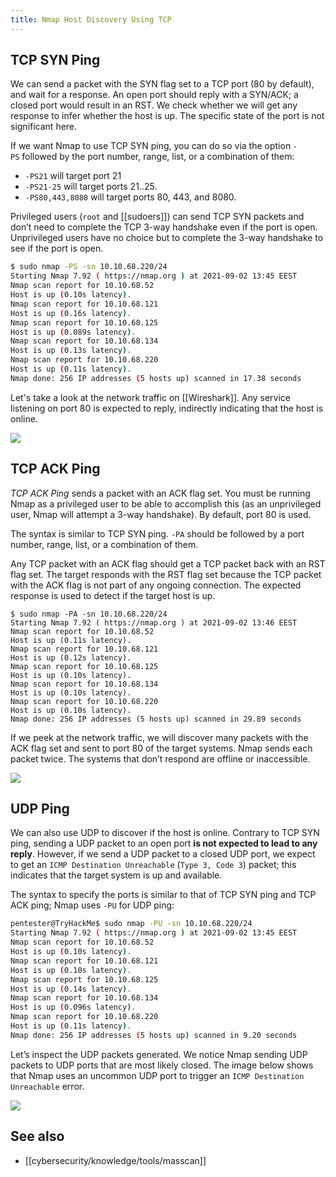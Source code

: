 ```yaml
---
title: Nmap Host Discovery Using TCP
---
```


## TCP SYN Ping

We can send a packet with the SYN flag set to a TCP port (80 by default), and wait for a response. An open port should reply with a SYN/ACK; a closed port would result in an RST.
We check whether we will get any response to infer whether the host is up. The specific state of the port is not significant here.

If we want Nmap to use TCP SYN ping, you can do so via the option `-PS` followed by the port number, range, list, or a combination of them:

- `-PS21` will target port 21
- `-PS21-25` will target ports 21..25.
- `-PS80,443,8080` will target ports 80, 443, and 8080.

Privileged users (`root` and [[sudoers]]) can send TCP SYN packets and don’t need to complete the TCP 3-way handshake even if the port is open. Unprivileged users have no choice but to complete the 3-way handshake to see if the port is open.

```sh
$ sudo nmap -PS -sn 10.10.68.220/24
Starting Nmap 7.92 ( https://nmap.org ) at 2021-09-02 13:45 EEST
Nmap scan report for 10.10.68.52
Host is up (0.10s latency).
Nmap scan report for 10.10.68.121
Host is up (0.16s latency).
Nmap scan report for 10.10.68.125
Host is up (0.089s latency).
Nmap scan report for 10.10.68.134
Host is up (0.13s latency).
Nmap scan report for 10.10.68.220
Host is up (0.11s latency).
Nmap done: 256 IP addresses (5 hosts up) scanned in 17.38 seconds
```

Let's take a look at the network traffic on [[Wireshark]]. Any service listening on port 80 is expected to reply, indirectly indicating that the host is online.

![](https://tryhackme-images.s3.amazonaws.com/user-uploads/5f04259cf9bf5b57aed2c476/room-content/e580a3279be3798ddb78f61a9ee21587.png)

## TCP ACK Ping

_TCP ACK Ping_ sends a packet with an ACK flag set. You must be running Nmap as a privileged user to be able to accomplish this (as an unprivileged user, Nmap will attempt a 3-way handshake). By default, port 80 is used.

The syntax is similar to TCP SYN ping. `-PA` should be followed by a port number, range, list, or a combination of them.

Any TCP packet with an ACK flag should get a TCP packet back with an RST flag set. The target responds with the RST flag set because the TCP packet with the ACK flag is not part of any ongoing connection. The expected response is used to detect if the target host is up.

```shell-session
$ sudo nmap -PA -sn 10.10.68.220/24
Starting Nmap 7.92 ( https://nmap.org ) at 2021-09-02 13:46 EEST
Nmap scan report for 10.10.68.52
Host is up (0.11s latency).
Nmap scan report for 10.10.68.121
Host is up (0.12s latency).
Nmap scan report for 10.10.68.125
Host is up (0.10s latency).
Nmap scan report for 10.10.68.134
Host is up (0.10s latency).
Nmap scan report for 10.10.68.220
Host is up (0.10s latency).
Nmap done: 256 IP addresses (5 hosts up) scanned in 29.89 seconds
```

If we peek at the network traffic, we will discover many packets with the ACK flag set and sent to port 80 of the target systems. Nmap sends each packet twice. The systems that don’t respond are offline or inaccessible.

![](https://tryhackme-images.s3.amazonaws.com/user-uploads/5f04259cf9bf5b57aed2c476/room-content/6ccdba7337684b8e8f532a23c5259ffc.png)

## UDP Ping

We can also use UDP to discover if the host is online. Contrary to TCP SYN ping, sending a UDP packet to an open port **is not expected to lead to any reply**. However, if we send a UDP packet to a closed UDP port, we expect to get an `ICMP Destination Unreachable` (`Type 3, Code 3`) packet; this indicates that the target system is up and available.

The syntax to specify the ports is similar to that of TCP SYN ping and TCP ACK ping; Nmap uses `-PU` for UDP ping:

```sh
pentester@TryHackMe$ sudo nmap -PU -sn 10.10.68.220/24
Starting Nmap 7.92 ( https://nmap.org ) at 2021-09-02 13:45 EEST
Nmap scan report for 10.10.68.52
Host is up (0.10s latency).
Nmap scan report for 10.10.68.121
Host is up (0.10s latency).
Nmap scan report for 10.10.68.125
Host is up (0.14s latency).
Nmap scan report for 10.10.68.134
Host is up (0.096s latency).
Nmap scan report for 10.10.68.220
Host is up (0.11s latency).
Nmap done: 256 IP addresses (5 hosts up) scanned in 9.20 seconds
```

Let’s inspect the UDP packets generated. We notice Nmap sending UDP packets to UDP ports that are most likely closed. The image below shows that Nmap uses an uncommon UDP port to trigger an `ICMP Destination Unreachable` error.

![](https://tryhackme-images.s3.amazonaws.com/user-uploads/5f04259cf9bf5b57aed2c476/room-content/2417b8b03f00fe5f589a08d9e6e62209.png)

## See also

- [[cybersecurity/knowledge/tools/masscan]]
